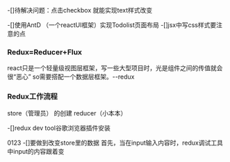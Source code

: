 -[]待解决问题：点击checkbox 就能实现text样式改变

-[]使用AntD （一个reactUI框架）实现Todolist页面布局
-[]jsx中写css样式要注意的点
### Redux=Reducer+Flux

react只是一个轻量级视图层框架，写一些大型项目时，光是组件之间的传值就会很“恶心”
so需要搭配一个数据层框架。--redux

### Redux工作流程

store（管理员） 的创建
reducer（小本本）

-[]redux dev tool谷歌浏览器插件安装

0123
-[]要做到改变store里的数据
首先，当在input输入内容时，redux调试工具中input的内容跟着变